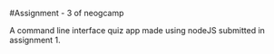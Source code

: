 #Assignment - 3 of neogcamp

A command line interface quiz app made using nodeJS submitted in assignment 1.